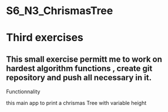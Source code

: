  
# S6_N3_ChrismasTree

# Third exercises 

## This small exercise permitt me to work on hardest algorithm functions , create git repository and push all necessary in it.

Functionnality

this main app to print a chrismas Tree with variable height